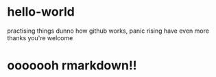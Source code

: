 # hello-world
practising things
dunno how github works, panic rising
have even more thanks you're welcome
# ooooooh rmarkdown!!
